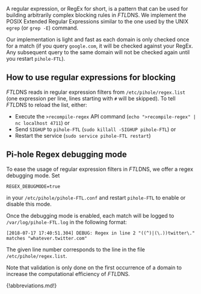 A regular expression, or RegEx for short, is a pattern that can be used for building arbitrarily complex blocking rules in *FTL*DNS.
We implement the POSIX Extended Regular Expressions similar to the one used by the UNIX `egrep` (or `grep -E`) command.

Our implementation is light and fast as each domain is only checked once for a match (if you query `google.com`, it will be checked against your RegEx. Any subsequent query to the same domain will not be checked again until you restart `pihole-FTL`).

## How to use regular expressions for blocking
*FTL*DNS reads in regular expression filters from `/etc/pihole/regex.list` (one expression per line, lines starting with `#` will be skipped).
To tell *FTL*DNS to reload the list, either:

- Execute the `>recompile-regex` API command (`echo ">recompile-regex" | nc localhost 4711`) or
- Send `SIGHUP` to `pihole-FTL` (`sudo killall -SIGHUP pihole-FTL`) or
- Restart the service (`sudo service pihole-FTL restart`)

## Pi-hole Regex debugging mode
To ease the usage of regular expression filters in *FTL*DNS, we offer a regex debugging mode. Set
```
REGEX_DEBUGMODE=true
```
in your `/etc/pihole/pihole-FTL.conf` and restart `pihole-FTL` to enable or disable this mode.

Once the debugging mode is enabled, each match will be logged to `/var/log/pihole-FTL.log` in the following format:
```
[2018-07-17 17:40:51.304] DEBUG: Regex in line 2 "((^)|(\.))twitter\." matches "whatever.twitter.com"
```
The given line number corresponds to the line in the file `/etc/pihole/regex.list`.

Note that validation is only done on the first occurrence of a domain to increase the computational efficiency of *FTL*DNS.

{!abbreviations.md!}
